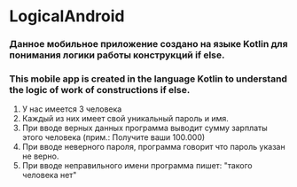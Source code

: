 # LogicalAndroid

### Данное мобильное приложение создано на языке Kotlin для понимания логики работы конструкций if else.<br>
### This mobile app is created in the language Kotlin to understand the logic of work of constructions if else.<br>
1. У нас имеется 3 человека<br>
2. Каждый из них имеет свой уникальный пароль и имя.<br>
3. При вводе верных данных программа выводит сумму зарплаты этого человека (прим.: Получите ваши 100.000)<br>
4. При вводе неверного пароля, программа говорит что пароль указан не верно.<br>
5. При вводе неправильного имени программа пишет: "такого человека нет"
